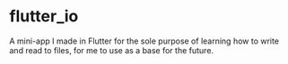 # flutter_io

A mini-app I made in Flutter for the sole purpose of learning how to write and read to files, for me to use as a base for the future.
